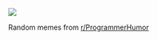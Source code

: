 ![](https://preview.redd.it/smseaiwiz62f1.png?width=320&crop=smart&auto=webp&s=9554c09c70f319bed14eb62af7159f214c8dcde9)

 Random memes from [r/ProgrammerHumor](https://www.reddit.com/r/ProgrammerHumor/)
